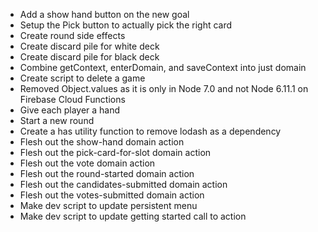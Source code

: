  - Add a show hand button on the new goal
 - Setup the Pick button to actually pick the right card
 - Create round side effects
 - Create discard pile for white deck
 - Create discard pile for black deck
 - Combine getContext, enterDomain, and saveContext into just domain
 - Create script to delete a game
 - Removed Object.values as it is only in Node 7.0 and not Node 6.11.1 on
   Firebase Cloud Functions
 - Give each player a hand
 - Start a new round
 - Create a has utility function to remove lodash as a dependency
 - Flesh out the show-hand domain action
 - Flesh out the pick-card-for-slot domain action
 - Flesh out the vote domain action
 - Flesh out the round-started domain action
 - Flesh out the candidates-submitted domain action
 - Flesh out the votes-submitted domain action
 - Make dev script to update persistent menu
 - Make dev script to update getting started call to action
